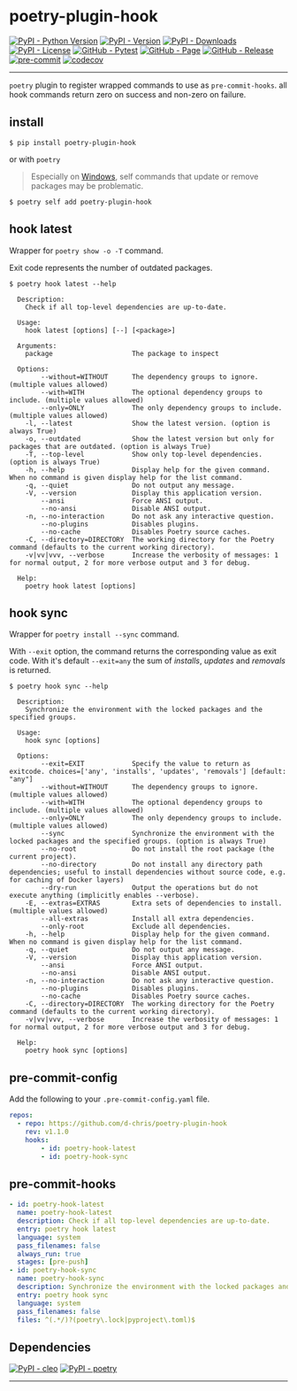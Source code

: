 # poetry-plugin-hook

[![PyPI - Python Version](https://img.shields.io/pypi/pyversions/poetry-plugin-hook)](https://pypi.org/project/poetry-plugin-hook/)
[![PyPI - Version](https://img.shields.io/pypi/v/poetry-plugin-hook)](https://pypi.org/project/poetry-plugin-hook/)
[![PyPI - Downloads](https://img.shields.io/pypi/dm/poetry-plugin-hook)](https://pypi.org/project/poetry-plugin-hook/)
[![PyPI - License](https://img.shields.io/pypi/l/poetry-plugin-hook)](https://raw.githubusercontent.com/d-chris/poetry-plugin-hook/main/LICENSE)
[![GitHub - Pytest](https://img.shields.io/github/actions/workflow/status/d-chris/poetry-plugin-hook/pytest.yml?logo=github&label=pytest)](https://github.com/d-chris/poetry-plugin-hook/actions/workflows/pytest.yml)
[![GitHub - Page](https://img.shields.io/website?url=https%3A%2F%2Fd-chris.github.io%2Fpoetry-plugin-hook&up_message=pdoc&logo=github&label=documentation)](https://d-chris.github.io/poetry-plugin-hook)
[![GitHub - Release](https://img.shields.io/github/v/tag/d-chris/poetry-plugin-hook?logo=github&label=github)](https://github.com/d-chris/poetry-plugin-hook)
[![pre-commit](https://img.shields.io/badge/pre--commit-enabled-brightgreen?logo=pre-commit)](https://raw.githubusercontent.com/d-chris/poetry-plugin-hook/main/.pre-commit-config.yaml)
[![codecov](https://codecov.io/gh/d-chris/poetry-plugin-hook/graph/badge.svg?token=RNNV7TN8WZ)](https://codecov.io/gh/d-chris/poetry-plugin-hook)

---

`poetry` plugin to register wrapped commands to use as `pre-commit-hooks`. all hook commands return zero on success and non-zero on failure.

## install

```shell
$ pip install poetry-plugin-hook
```

or with `poetry`

> Especially on [Windows](https://python-poetry.org/docs/cli/#self-add), self commands that update or remove packages may be problematic.

```shell
$ poetry self add poetry-plugin-hook
```

## hook latest

Wrapper for `poetry show -o -T` command.

Exit code represents the number of outdated packages.

```shell
$ poetry hook latest --help

  Description:
    Check if all top-level dependencies are up-to-date.

  Usage:
    hook latest [options] [--] [<package>]

  Arguments:
    package                    The package to inspect

  Options:
        --without=WITHOUT      The dependency groups to ignore. (multiple values allowed)
        --with=WITH            The optional dependency groups to include. (multiple values allowed)
        --only=ONLY            The only dependency groups to include. (multiple values allowed)
    -l, --latest               Show the latest version. (option is always True)
    -o, --outdated             Show the latest version but only for packages that are outdated. (option is always True)
    -T, --top-level            Show only top-level dependencies. (option is always True)
    -h, --help                 Display help for the given command. When no command is given display help for the list command.
    -q, --quiet                Do not output any message.
    -V, --version              Display this application version.
        --ansi                 Force ANSI output.
        --no-ansi              Disable ANSI output.
    -n, --no-interaction       Do not ask any interactive question.
        --no-plugins           Disables plugins.
        --no-cache             Disables Poetry source caches.
    -C, --directory=DIRECTORY  The working directory for the Poetry command (defaults to the current working directory).
    -v|vv|vvv, --verbose       Increase the verbosity of messages: 1 for normal output, 2 for more verbose output and 3 for debug.

  Help:
    poetry hook latest [options]
```

## hook sync

Wrapper for `poetry install --sync` command.

With `--exit` option, the command returns the corresponding value as exit code. With it's default `--exit=any` the sum of *installs*, *updates* and *removals* is returned.

```shell
$ poetry hook sync --help

  Description:
    Synchronize the environment with the locked packages and the specified groups.

  Usage:
    hook sync [options]

  Options:
        --exit=EXIT            Specify the value to return as exitcode. choices=['any', 'installs', 'updates', 'removals'] [default: "any"]
        --without=WITHOUT      The dependency groups to ignore. (multiple values allowed)
        --with=WITH            The optional dependency groups to include. (multiple values allowed)
        --only=ONLY            The only dependency groups to include. (multiple values allowed)
        --sync                 Synchronize the environment with the locked packages and the specified groups. (option is always True)
        --no-root              Do not install the root package (the current project).
        --no-directory         Do not install any directory path dependencies; useful to install dependencies without source code, e.g. for caching of Docker layers)
        --dry-run              Output the operations but do not execute anything (implicitly enables --verbose).
    -E, --extras=EXTRAS        Extra sets of dependencies to install. (multiple values allowed)
        --all-extras           Install all extra dependencies.
        --only-root            Exclude all dependencies.
    -h, --help                 Display help for the given command. When no command is given display help for the list command.
    -q, --quiet                Do not output any message.
    -V, --version              Display this application version.
        --ansi                 Force ANSI output.
        --no-ansi              Disable ANSI output.
    -n, --no-interaction       Do not ask any interactive question.
        --no-plugins           Disables plugins.
        --no-cache             Disables Poetry source caches.
    -C, --directory=DIRECTORY  The working directory for the Poetry command (defaults to the current working directory).
    -v|vv|vvv, --verbose       Increase the verbosity of messages: 1 for normal output, 2 for more verbose output and 3 for debug.

  Help:
    poetry hook sync [options]
```

## pre-commit-config

Add the following to your `.pre-commit-config.yaml` file.

```yaml
repos:
  - repo: https://github.com/d-chris/poetry-plugin-hook
    rev: v1.1.0
    hooks:
        - id: poetry-hook-latest
        - id: poetry-hook-sync
```

## pre-commit-hooks

```yaml
- id: poetry-hook-latest
  name: poetry-hook-latest
  description: Check if all top-level dependencies are up-to-date.
  entry: poetry hook latest
  language: system
  pass_filenames: false
  always_run: true
  stages: [pre-push]
- id: poetry-hook-sync
  name: poetry-hook-sync
  description: Synchronize the environment with the locked packages and the specified groups.
  entry: poetry hook sync
  language: system
  pass_filenames: false
  files: ^(.*/)?(poetry\.lock|pyproject\.toml)$
```

## Dependencies

[![PyPI - cleo](https://img.shields.io/pypi/v/cleo?logo=pypi&logoColor=white&label=cleo)](https://pypi.org/project/cleo/)
[![PyPI - poetry](https://img.shields.io/pypi/v/poetry?logo=poetry&logoColor=white&label=poetry)](https://pypi.org/project/poetry/)

---
